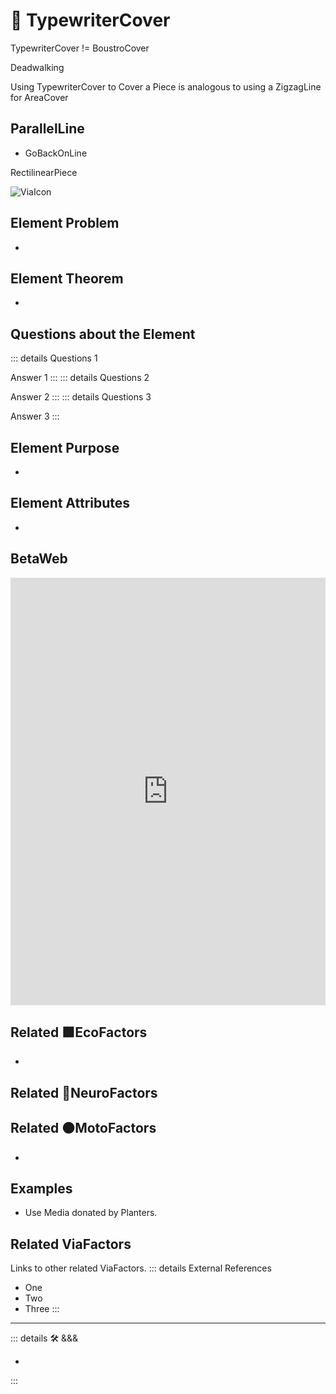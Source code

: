 
# 🔻 <via>TypewriterCover</via>

TypewriterCover != BoustroCover

Deadwalking

Using TypewriterCover to Cover a Piece is analogous to using a ZigzagLine for AreaCover

## ParallelLine

- GoBackOnLine

RectilinearPiece

![ViaIcon](/Via/Via_Icon.png)

## Element Problem

-

## Element Theorem

-

## Questions about the Element

::: details Questions 1

Answer 1
:::
::: details Questions 2

Answer 2
:::
::: details Questions 3

Answer 3
:::

## Element Purpose

-

## Element Attributes

-

## BetaWeb

<iframe
    width="100%"
    height="684"
    frameborder="0"
    src="https://observablehq.com/embed/@d3/force-directed-graph/2?cells=chart"
></iframe>

## Related 🟩<eko>EcoFactors</eko>

-

## Related 💜<neuro>NeuroFactors</neuro>

## Related 🟠<moto>MotoFactors</moto>

-

## Examples

- Use Media donated by Planters.

## Related <via>ViaFactors</via>

Links to other related ViaFactors.
::: details External References

- One
- Two
- Three
:::

---

<!-- =================================================== -->
<!-- =================================================== -->
<!-- =================================================== -->
<!-- =================================================== -->
<!-- =================================================== -->
::: details 🛠 <dev>&&&</dev>

-

:::
